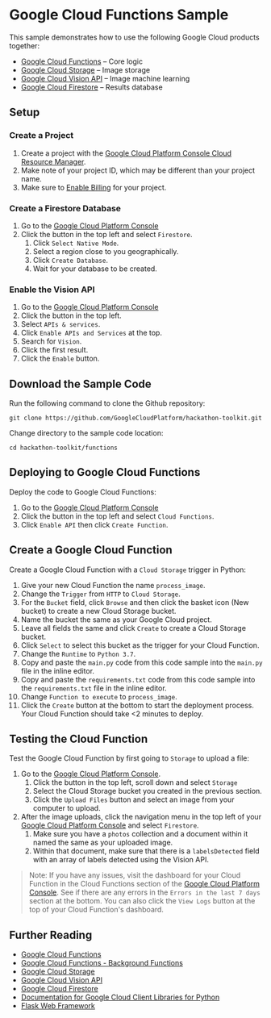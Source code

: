 # Google Cloud Functions Sample

This sample demonstrates how to use the following Google Cloud products together:

- [Google Cloud Functions](https://cloud.google.com/functions/) – Core logic
- [Google Cloud Storage](https://cloud.google.com/storage/) – Image storage
- [Google Cloud Vision API](https://cloud.google.com/vision/) – Image machine learning
- [Google Cloud Firestore](https://cloud.google.com/firestore/) – Results database

## Setup

### Create a Project

1. Create a project with the [Google Cloud Platform Console Cloud Resource Manager](https://console.cloud.google.com/cloud-resource-manager).
  1. Make note of your project ID, which may be different than your project name.
  1. Make sure to [Enable Billing](https://console.cloud.google.com/billing?debugUI=DEVELOPERS) for your project.

### Create a Firestore Database

1. Go to the [Google Cloud Platform Console](https://console.cloud.google.com)
1. Click the button in the top left and select `Firestore`.
    1. Click `Select Native Mode`.
    1. Select a region close to you geographically.
    1. Click `Create Database`.
    1. Wait for your database to be created.

### Enable the Vision API

1. Go to the [Google Cloud Platform Console](https://console.cloud.google.com)
1. Click the button in the top left.
1. Select `APIs & services`.
1. Click `Enable APIs and Services` at the top.
1. Search for `Vision`.
1. Click the first result.
1. Click the `Enable` button.

## Download the Sample Code

Run the following command to clone the Github repository:

    git clone https://github.com/GoogleCloudPlatform/hackathon-toolkit.git

Change directory to the sample code location:

    cd hackathon-toolkit/functions

## Deploying to Google Cloud Functions

Deploy the code to Google Cloud Functions:

1. Go to the [Google Cloud Platform Console](https://console.cloud.google.com)
1. Click the button in the top left and select `Cloud Functions`.
1. Click `Enable API` then click `Create Function`.

## Create a Google Cloud Function

Create a Google Cloud Function with a `Cloud Storage` trigger in Python:

1. Give your new Cloud Function the name `process_image`.
1. Change the `Trigger` from `HTTP` to `Cloud Storage`.
1. For the `Bucket` field, click `Browse` and then click the basket icon (New bucket) to create a new Cloud Storage bucket.
1. Name the bucket the same as your Google Cloud project.
1. Leave all fields the same and click `Create` to create a Cloud Storage bucket.
1. Click `Select` to select this bucket as the trigger for your Cloud Function.
1. Change the `Runtime` to `Python 3.7`.
1. Copy and paste the `main.py` code from this code sample into the `main.py` file in the inline editor.
1. Copy and paste the `requirements.txt` code from this code sample into the `requirements.txt` file in the inline editor.
1. Change `Function to execute` to `process_image`.
1. Click the `Create` button at the bottom to start the deployment process. Your Cloud Function should take <2 minutes to deploy.

## Testing the Cloud Function

Test the Google Cloud Function by first going to `Storage` to upload a file:

1. Go to the [Google Cloud Platform Console](https://console.cloud.google.com).
    1. Click the button in the top left, scroll down and select `Storage`
    1. Select the Cloud Storage bucket you created in the previous section.
    1. Click the `Upload Files` button and select an image from your computer to upload.
1. After the image uploads, click the navigation menu in the top left of your [Google Cloud Platform Console](https://console.cloud.google.com) and select `Firestore`.
    1. Make sure you have a `photos` collection and a document within it named the same as your uploaded image.
    1. Within that document, make sure that there is a `labelsDetected` field with an array of labels detected using the Vision API.

> Note: If you have any issues, visit the dashboard for your Cloud Function in the Cloud Functions section of the [Google Cloud Platform Console](https://console.cloud.google.com). See if there are any errors in the `Errors in the last 7 days` section at the bottom. You can also click the `View Logs` button at the top of your Cloud Function's dashboard.

## Further Reading

- [Google Cloud Functions](https://cloud.google.com/functions/docs/)
- [Google Cloud Functions - Background Functions](https://cloud.google.com/functions/docs/writing/background)
- [Google Cloud Storage](https://cloud.google.com/storage/docs/)
- [Google Cloud Vision API](https://cloud.google.com/vision/docs/)
- [Google Cloud Firestore](https://cloud.google.com/firestore/docs/)
- [Documentation for Google Cloud Client Libraries for Python](https://googlecloudplatform.github.io/google-cloud-python/latest/index.html)
- [Flask Web Framework](http://flask.pocoo.org/docs/1.0/)
